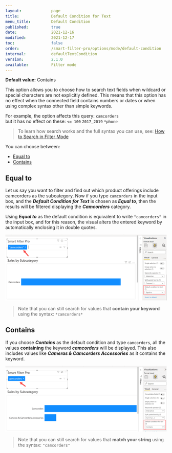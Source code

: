 ```yaml
---
layout:             page
title:              Default Condition for Text
menu_title:         Default Condition
published:          true
date:               2021-12-16
modified:           2021-12-17
toc:                false
order:              /smart-filter-pro/options/mode/default-condition
internal:           defaultTextCondition
version:            2.1.0
available:          Filter mode
---
```

**Default value:** Contains

This option allows you to choose how to search text fields when wildcard or special characters are not explicitly defined. This means that this option has no effect when the connected field contains numbers or dates or when using complex syntax other than simple keywords.

For example, the option affects this query: `camcorders`  
but it has no effect on these: `<= 100` `2017_2019` `*phone` 

> To learn how search works and the full syntax you can use, see: [How to Search in Filter Mode](filter.md#how-to-search)

You can choose between: 
- [Equal to](#equal-to)
- [Contains](#contains)

## Equal to

Let us say you want to filter and find out which product offerings include camcorders as the subcategory. Now if you type `camcorders` in the input box, and the ***Default Condition for Text*** is chosen as ***Equal to***, then the results will be filtered displaying the ***Camcorders*** category. 

Using ***Equal to*** as the default condition is equivalent to write `"camcorders"` in the input box, and for this reason, the visual alters the entered keyword by automatically enclosing it in double quotes.

<img src="images/default-condition-1.png" width="750">
 
> Note that you can still search for values that **contain your keyword** using the syntax: `*camcorders*`

## Contains

If you choose ***Contains*** as the default condition and type `camcorders`, all the values **containing** the keyword ***camcorders*** will be displayed. This also includes values like ***Cameras & Camcorders Accessories*** as it contains the keyword.
 
<img src="images/default-condition-2.png" width="750">

> Note that you can still search for values that **match your string** using the syntax: `"camcorders"`

